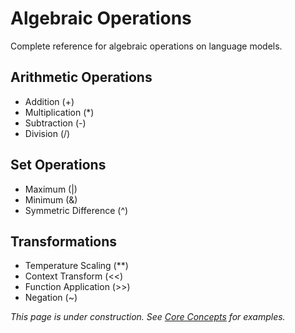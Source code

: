 # Algebraic Operations

Complete reference for algebraic operations on language models.

## Arithmetic Operations

- Addition (+)
- Multiplication (*)
- Subtraction (-)
- Division (/)

## Set Operations

- Maximum (|)
- Minimum (&)
- Symmetric Difference (^)

## Transformations

- Temperature Scaling (**)
- Context Transform (<<)
- Function Application (>>)
- Negation (~)

_This page is under construction. See [Core Concepts](../getting-started/concepts.md) for examples._

